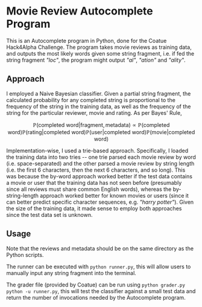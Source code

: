 # Movie Review Autocomplete Program

This is an Autocomplete program in Python, done for the Coatue Hack4Alpha Challenge. The program takes movie reviews as training data, and outputs the most likely words given some string fragment, i.e. if fed the string fragment *"loc"*, the program might output *"al"*, *"ation"* and *"ality"*.

## Approach

I employed a Naive Bayesian classifier. Given a partial string fragment, the calculated probability for any completed string is proportional to the frequency of the string in the training data, as well as the frequency of the string for the particular reviewer, movie and rating. As per Bayes' Rule, 

$$ \mathbb{P}(\text{completed word}|\text{fragment}, \text{metadata}) \propto \mathbb{P}(\text{completed word}) \mathbb{P}(\text{rating}|\text{completed word})\mathbb{P}(\text{user}|\text{completed word})\mathbb{P}(\text{movie}|\text{completed word})$$

Implementation-wise, I used a trie-based approach. Specifically, I loaded the training data into two tries -- one trie parsed each movie review by word (i.e. space-separated) and the other parsed a movie review by string length (i.e. the first 6 characters, then the next 6 characters, and so long). This was because the by-word approach worked better if the test data contains a movie or user that the training data has not seen before (presumably since all reviews must share common English words), whereas the by-string-length approach worked better for known movies or users (since it can better predict specific character sequences, e.g. *"harry potter"*). Given the size of the training data, it made sense to employ both approaches since the test data set is unknown.

## Usage

Note that the reviews and metadata should be on the same directory as the Python scripts. 

The runner can be executed with `python runner.py`, this will allow users to manually input any string fragment into the terminal.

The grader file (provided by Coatue) can be run using `python grader.py python -u runner.py`, this will test the classifier against a small test data and return the number of invocations needed by the Autocomplete program.




 
